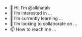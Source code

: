 - 👋 Hi, I’m @alkhatab
- 👀 I’m interested in ...
- 🌱 I’m currently learning ...
- 💞️ I’m looking to collaborate on ...
- 📫 How to reach me ...

<!---
alkhatab/alkhatab is a ✨ special ✨ repository because its `README.md` (this file) appears on your GitHub profile.
You can click the Preview link to take a look at your changes.
--->
